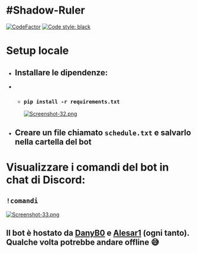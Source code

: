 # #Shadow-Ruler
[![CodeFactor](https://www.codefactor.io/repository/github/danyb0/shadow-ruler/badge)](https://www.codefactor.io/repository/github/danyb0/shadow-ruler)
[![Code style: black](https://img.shields.io/badge/code%20style-black-000000.svg)](https://github.com/psf/black)

# Setup locale
* ## Installare le dipendenze:
* * ### `pip install -r requirements.txt`
    [![Screenshot-32.png](https://i.postimg.cc/k5Y9mKts/Screenshot-32.png)](https://postimg.cc/qtKWctw6)
* ## Creare un file chiamato `schedule.txt` e salvarlo nella cartella del bot

# Visualizzare i comandi del bot in chat di Discord:
## `!comandi`
[![Screenshot-33.png](https://i.postimg.cc/GmYqrC85/Screenshot-33.png)](https://postimg.cc/DSvqdRcr)

## Il bot è hostato da [DanyB0](https://github.com/DanyB0) e [Alesar1](https://github.com/Alesar1) (ogni tanto). Qualche volta potrebbe andare offline :sweat_smile:
